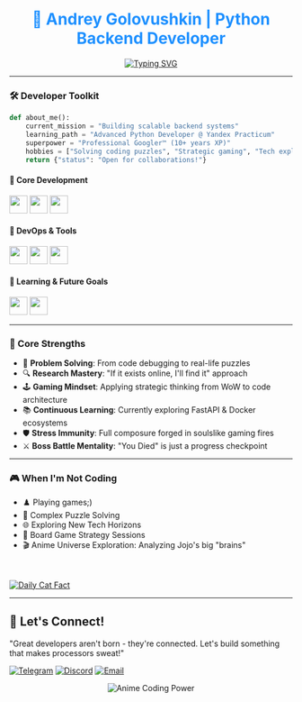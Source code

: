 <div align="center">
  
# <a href="https://github.com/Frenky19" style="color: #1e90ff; text-decoration: none">🐍 Andrey Golovushkin | Python Backend Developer</a>

[![Typing SVG](https://readme-typing-svg.demolab.com?font=Fira+Code&size=22&duration=4000&pause=1000&color=1E90FF&width=470&lines=%0A%F0%9F%91%8B%0A%F0%9F%91%8B%20%20+Welcome+to+my+profile!+%0A%F0%9F%91%8B%0A%F0%9F%91%8B;Studying+backend+Python+development;%E2%9C%A8+Always+learning+new+things+%E2%9C%A8)](https://git.io/typing-svg)
</div>

---

### 🛠️ **Developer Toolkit**
```python
def about_me():
    current_mission = "Building scalable backend systems"
    learning_path = "Advanced Python Developer @ Yandex Practicum"
    superpower = "Professional Googler™ (10+ years XP)"
    hobbies = ["Solving coding puzzles", "Strategic gaming", "Tech exploration"]
    return {"status": "Open for collaborations!"}
```

#### 🔧 Core Development
<p align="left">
  <img src="https://img.shields.io/badge/Python-3776AB?logo=python&logoColor=white&style=for-the-badge&labelFontSize=16" height="32">
  <img src="https://img.shields.io/badge/Django-092E20?logo=django&logoColor=white&style=for-the-badge&labelFontSize=16" height="32">
  <img src="https://img.shields.io/badge/Postman-FF6C37?logo=postman&logoColor=white&style=for-the-badge&labelFontSize=16" height="32">
</p>

#### 🚀 DevOps & Tools
<p align="left">
  <img src="https://img.shields.io/badge/Git-F05032?logo=git&logoColor=white&style=for-the-badge&labelFontSize=16" height="32">
  <img src="https://img.shields.io/badge/GitHub_Actions-2088FF?logo=github-actions&logoColor=white&style=for-the-badge&labelFontSize=16" height="32">
  <img src="https://img.shields.io/badge/Bash-4EAA25?logo=gnu-bash&logoColor=white&style=for-the-badge&labelFontSize=16" height="32">
</p>

#### 🌱 Learning & Future Goals
<p align="left">
  <img src="https://img.shields.io/badge/FastAPI-009688?logo=fastapi&logoColor=white&style=for-the-badge&labelFontSize=16" height="32">
  <img src="https://img.shields.io/badge/JavaScript-F7DF1E?logo=javascript&logoColor=black&style=for-the-badge&labelFontSize=16" height="32">
</p>

---

### 🎯 Core Strengths
- 🧠 **Problem Solving**: From code debugging to real-life puzzles
- 🔍 **Research Mastery**: "If it exists online, I'll find it" approach  
- 🕹️ **Gaming Mindset**: Applying strategic thinking from WoW to code architecture 
- 📚 **Continuous Learning**: Currently exploring FastAPI & Docker ecosystems  
- 🛡️ **Stress Immunity**: Full composure forged in soulslike gaming fires
- ⚔️ **Boss Battle Mentality**: "You Died" is just a progress checkpoint

---

### 🎮 When I'm Not Coding
- ♟️ Playing games;)
- 🧩 Complex Puzzle Solving
- 🌐 Exploring New Tech Horizons
- 🎲 Board Game Strategy Sessions
- 🎬 Anime Universe Exploration: Analyzing Jojo's big "brains"

<br>
<br>

<a href="https://github.com/Frenky19" target="_blank">
  <img src="https://img.shields.io/badge/dynamic/json?url=https://catfact.ninja/fact&query=%24.fact&label=Cat+Fact+%F0%9F%90%88&color=1e90ff&style=for-the-badge&logo=github&logoColor=white&labelFontSize=16&width=500" alt="Daily Cat Fact">
</a>

---

## 💬 Let's Connect!
"Great developers aren't born - they're connected. Let's build something that makes processors sweat!"

[![Telegram](https://img.shields.io/badge/Telegram-@Frenky_19-26A5E4?logo=telegram&logoColor=white&style=flat-square)](https://t.me/Frenky_19)
[![Discord](https://img.shields.io/badge/Discord-nadek0%234870-5865F2?logo=discord&logoColor=white&style=flat-square)](https://discordapp.com/users/nadek0)
[![Email](https://img.shields.io/badge/Email-Write_me-FFA500?logo=gmail&logoColor=white&style=flat-square)](mailto:frenkodetto@yandex.ru)

<div align="center">
  
![Anime Coding Power](https://media4.giphy.com/media/v1.Y2lkPTc5MGI3NjExY2x4bzlsMWU3Y3QwdzlvbnRoaW1uZzk3NTRrcnRwbGUzdmD6cHZnOCZlcD12MV9pbnRlcm5hbF9naWZfYnlfaWQmY3Q9Zw/4N5vB4aErlVtVsywBw/giphy.gif)

</div>
